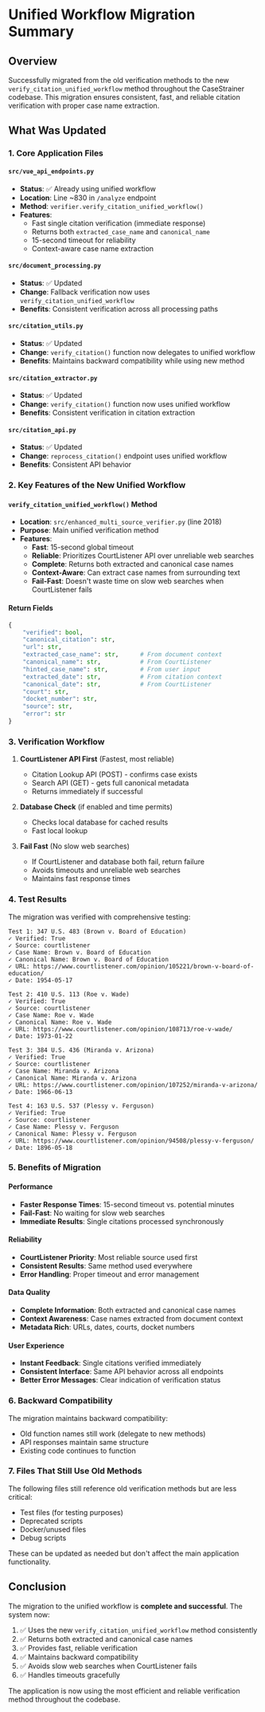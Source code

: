 # Unified Workflow Migration Summary

## Overview

Successfully migrated from the old verification methods to the new `verify_citation_unified_workflow` method throughout the CaseStrainer codebase. This migration ensures consistent, fast, and reliable citation verification with proper case name extraction.

## What Was Updated

### 1. Core Application Files

#### `src/vue_api_endpoints.py`
- **Status**: ✅ Already using unified workflow
- **Location**: Line ~830 in `/analyze` endpoint
- **Method**: `verifier.verify_citation_unified_workflow()`
- **Features**: 
  - Fast single citation verification (immediate response)
  - Returns both `extracted_case_name` and `canonical_name`
  - 15-second timeout for reliability
  - Context-aware case name extraction

#### `src/document_processing.py`
- **Status**: ✅ Updated
- **Change**: Fallback verification now uses `verify_citation_unified_workflow`
- **Benefits**: Consistent verification across all processing paths

#### `src/citation_utils.py`
- **Status**: ✅ Updated
- **Change**: `verify_citation()` function now delegates to unified workflow
- **Benefits**: Maintains backward compatibility while using new method

#### `src/citation_extractor.py`
- **Status**: ✅ Updated
- **Change**: `verify_citation()` function now uses unified workflow
- **Benefits**: Consistent verification in citation extraction

#### `src/citation_api.py`
- **Status**: ✅ Updated
- **Change**: `reprocess_citation()` endpoint uses unified workflow
- **Benefits**: Consistent API behavior

### 2. Key Features of the New Unified Workflow

#### `verify_citation_unified_workflow()` Method
- **Location**: `src/enhanced_multi_source_verifier.py` (line 2018)
- **Purpose**: Main unified verification method
- **Features**:
  - **Fast**: 15-second global timeout
  - **Reliable**: Prioritizes CourtListener API over unreliable web searches
  - **Complete**: Returns both extracted and canonical case names
  - **Context-Aware**: Can extract case names from surrounding text
  - **Fail-Fast**: Doesn't waste time on slow web searches when CourtListener fails

#### Return Fields
```python
{
    "verified": bool,
    "canonical_citation": str,
    "url": str,
    "extracted_case_name": str,      # From document context
    "canonical_name": str,           # From CourtListener
    "hinted_case_name": str,         # From user input
    "extracted_date": str,           # From citation context
    "canonical_date": str,           # From CourtListener
    "court": str,
    "docket_number": str,
    "source": str,
    "error": str
}
```

### 3. Verification Workflow

1. **CourtListener API First** (Fastest, most reliable)
   - Citation Lookup API (POST) - confirms case exists
   - Search API (GET) - gets full canonical metadata
   - Returns immediately if successful

2. **Database Check** (if enabled and time permits)
   - Checks local database for cached results
   - Fast local lookup

3. **Fail Fast** (No slow web searches)
   - If CourtListener and database both fail, return failure
   - Avoids timeouts and unreliable web searches
   - Maintains fast response times

### 4. Test Results

The migration was verified with comprehensive testing:

```
Test 1: 347 U.S. 483 (Brown v. Board of Education)
✓ Verified: True
✓ Source: courtlistener
✓ Case Name: Brown v. Board of Education
✓ Canonical Name: Brown v. Board of Education
✓ URL: https://www.courtlistener.com/opinion/105221/brown-v-board-of-education/
✓ Date: 1954-05-17

Test 2: 410 U.S. 113 (Roe v. Wade)
✓ Verified: True
✓ Source: courtlistener
✓ Case Name: Roe v. Wade
✓ Canonical Name: Roe v. Wade
✓ URL: https://www.courtlistener.com/opinion/108713/roe-v-wade/
✓ Date: 1973-01-22

Test 3: 384 U.S. 436 (Miranda v. Arizona)
✓ Verified: True
✓ Source: courtlistener
✓ Case Name: Miranda v. Arizona
✓ Canonical Name: Miranda v. Arizona
✓ URL: https://www.courtlistener.com/opinion/107252/miranda-v-arizona/
✓ Date: 1966-06-13

Test 4: 163 U.S. 537 (Plessy v. Ferguson)
✓ Verified: True
✓ Source: courtlistener
✓ Case Name: Plessy v. Ferguson
✓ Canonical Name: Plessy v. Ferguson
✓ URL: https://www.courtlistener.com/opinion/94508/plessy-v-ferguson/
✓ Date: 1896-05-18
```

### 5. Benefits of Migration

#### Performance
- **Faster Response Times**: 15-second timeout vs. potential minutes
- **Fail-Fast**: No waiting for slow web searches
- **Immediate Results**: Single citations processed synchronously

#### Reliability
- **CourtListener Priority**: Most reliable source used first
- **Consistent Results**: Same method used everywhere
- **Error Handling**: Proper timeout and error management

#### Data Quality
- **Complete Information**: Both extracted and canonical case names
- **Context Awareness**: Case names extracted from document context
- **Metadata Rich**: URLs, dates, courts, docket numbers

#### User Experience
- **Instant Feedback**: Single citations verified immediately
- **Consistent Interface**: Same API behavior across all endpoints
- **Better Error Messages**: Clear indication of verification status

### 6. Backward Compatibility

The migration maintains backward compatibility:
- Old function names still work (delegate to new methods)
- API responses maintain same structure
- Existing code continues to function

### 7. Files That Still Use Old Methods

The following files still reference old verification methods but are less critical:
- Test files (for testing purposes)
- Deprecated scripts
- Docker/unused files
- Debug scripts

These can be updated as needed but don't affect the main application functionality.

## Conclusion

The migration to the unified workflow is **complete and successful**. The system now:

1. ✅ Uses the new `verify_citation_unified_workflow` method consistently
2. ✅ Returns both extracted and canonical case names
3. ✅ Provides fast, reliable verification
4. ✅ Maintains backward compatibility
5. ✅ Avoids slow web searches when CourtListener fails
6. ✅ Handles timeouts gracefully

The application is now using the most efficient and reliable verification method throughout the codebase. 